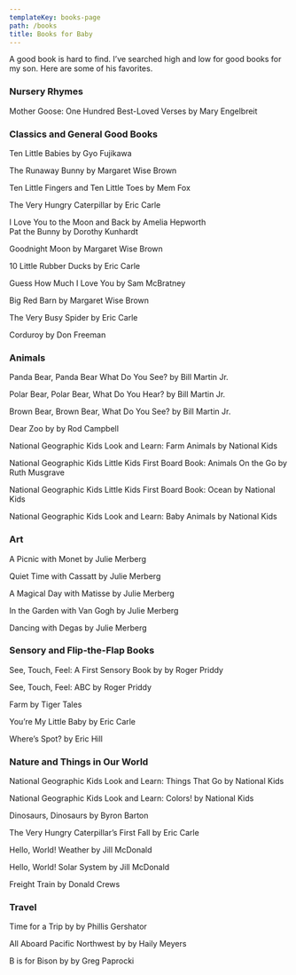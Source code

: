```yaml
---
templateKey: books-page
path: /books
title: Books for Baby
---
```

A good book is hard to find. I’ve searched high and low for good books for my son. Here are some of his favorites.  

### Nursery Rhymes

Mother Goose: One Hundred Best-Loved Verses by Mary Engelbreit

### Classics and General Good Books

Ten Little Babies by Gyo Fujikawa

The Runaway Bunny by Margaret Wise Brown

Ten Little Fingers and Ten Little Toes by Mem Fox

The Very Hungry Caterpillar by Eric Carle

I Love You to the Moon and Back by Amelia Hepworth\
Pat the Bunny by Dorothy Kunhardt

Goodnight Moon by Margaret Wise Brown

10 Little Rubber Ducks by Eric Carle

Guess How Much I Love You by Sam McBratney 

Big Red Barn by Margaret Wise Brown

The Very Busy Spider by Eric Carle

Corduroy by Don Freeman

### Animals

Panda Bear, Panda Bear What Do You See? by Bill Martin Jr.

Polar Bear, Polar Bear, What Do You Hear? by Bill Martin Jr.

Brown Bear, Brown Bear, What Do You See? by Bill Martin Jr. 

Dear Zoo by by Rod Campbell

National Geographic Kids Look and Learn: Farm Animals by National Kids

National Geographic Kids Little Kids First Board Book: Animals On the Go by Ruth Musgrave 

National Geographic Kids Little Kids First Board Book: Ocean by National Kids

National Geographic Kids Look and Learn: Baby Animals by National Kids

### Art

A Picnic with Monet by Julie Merberg

Quiet Time with Cassatt by Julie Merberg

A Magical Day with Matisse by Julie Merberg

In the Garden with Van Gogh by Julie Merberg

Dancing with Degas by Julie Merberg

### Sensory and Flip-the-Flap Books

See, Touch, Feel: A First Sensory Book by by Roger Priddy

See, Touch, Feel: ABC by Roger Priddy

Farm by Tiger Tales

You’re My Little Baby by Eric Carle

Where’s Spot? by Eric Hill

### Nature and Things in Our World

National Geographic Kids Look and Learn: Things That Go by National Kids

National Geographic Kids Look and Learn: Colors! by National Kids

Dinosaurs, Dinosaurs by Byron Barton

The Very Hungry Caterpillar’s First Fall by Eric Carle

Hello, World! Weather by Jill McDonald

Hello, World! Solar System by Jill McDonald

Freight Train by Donald Crews

### Travel

Time for a Trip by by Phillis Gershator

All Aboard Pacific Northwest by by Haily Meyers 

B is for Bison by by Greg Paprocki